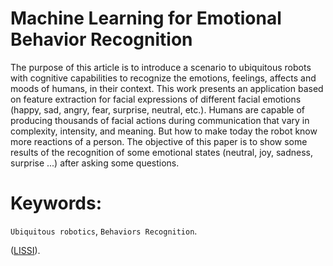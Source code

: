 #  Machine Learning for Emotional Behavior Recognition

The purpose of this article is to introduce a scenario to ubiquitous robots with cognitive capabilities to recognize the emotions, feelings, affects and moods of humans, in their context. This work presents an application based on feature extraction for facial expressions of different facial emotions (happy, sad, angry, fear, surprise, neutral, etc.). Humans are capable of producing thousands of facial actions during communication that vary in complexity, intensity, and meaning. But how to make today the robot know more reactions of a person. The objective of this paper is to show some results of the recognition of some emotional states (neutral, joy, sadness, surprise ...) after asking some questions. 

# Keywords:
`Ubiquitous robotics`, `Behaviors Recognition`.


 ([LISSI](http://www.u-pec.fr/recherche/laboratoires/laboratoire-images-signaux-et-systemes-intelligents-lissi-ea-3956-485812.kjsp)).  
